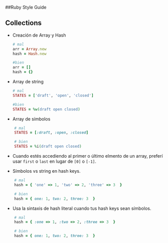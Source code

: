 ##Ruby Style Guide

## Collections

* Creación de Array y Hash 

    ```Ruby
    # mal
    arr = Array.new
    hash = Hash.new

    #bien
    arr = []
    hash = {}
    ```

* Array de string

    ```Ruby
    # mal
    STATES = ['draft', 'open', 'closed']
    
    #bien
    STATES = %w(draft open closed)
    ```
* Array de símbolos

```Ruby
    # mal
    STATES = [:draft, :open, :closed]

    # bien
    STATES = %i(draft open closed)
```

* Cuando estés accediendo al primer o último elmento de un array, preferí
usar `first` o `last` en lugar de `[0]` o `[-1]`.

* Símbolos vs string en  hash keys.

```Ruby
    # mal
    hash = { 'one' => 1, 'two' => 2, 'three' => 3  }

    # bien
    hash = { one: 1, two: 2, three: 3  }
```
* Usa la sintaxis de hash literal cuando tus hash keys sean símbolos.

```Ruby
    # mal
    hash = { :one => 1, :two => 2, :three => 3  }

    # bien
    hash = { one: 1, two: 2, three: 3  }
```


